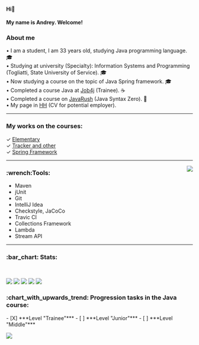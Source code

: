 #### Hi👋
#### My name is Andrey. Welcome!

### About me   

• I am a student, I am 33 years old, studying Java programming language. :mortar_board:    
• Studying at university (Specialty): Information Systems and Programming (Togliatti, State University of Service). :mortar_board:       
• Now studying a course on the topic of Java Spring framework. :mortar_board:       
• Completed a course Java at [Job4j](https://job4j.ru/) (Trainee). :coffee:          
• Completed a course on [JavaRush](https://javarush.com/quests/QUEST_JAVA_SYNTAX) (Java Syntax Zero). :page_facing_up:  
• My page in [HH](https://hh.ru/resume/c8629b40ff03ac579d0039ed1f725669374659?disableBrowserCache=true&customDomain=1) (CV for potential employer).    

________________

### My works on the courses:  
✓ [Elementary](https://github.com/AnKondratev/-job4j_elementary)   
✓ [Tracker and other](https://github.com/AnKondratev/job4j_tracker)    
✓ [Spring Framework](https://github.com/AnKondratev/spring-fw)
___

  
<img src="https://user-images.githubusercontent.com/25181517/117201156-9a724800-adec-11eb-9a9d-3cd0f67da4bc.png" align="right" max-width=100% height=auto />

<h3>:wrench:Tools:</h3>

<p> 
<ul>
  <li>Maven</li>
  <li>jUnit</li>
  <li>Git</li>
  <li>IntelliJ Idea</li>
  <li>Сheckstyle, JaCoCo</li>
  <li>Travic CI </li>
  <li>Collections Framework</li>
  <li>Lambda</li>
  <li>Stream API</li>
</ul>

______________________
<h3> :bar_chart: Stats:</h3> 
<br>

![](https://github-profile-summary-cards.vercel.app/api/cards/profile-details?username=AnKondratev&theme=solarized_dark) 
![](https://github-profile-summary-cards.vercel.app/api/cards/most-commit-language?username=AnKondratev&theme=solarized_dark)
![](https://github-profile-summary-cards.vercel.app/api/cards/repos-per-language?username=AnKondratev&theme=solarized_dark)
![](https://github-profile-summary-cards.vercel.app/api/cards/stats?username=AnKondratev&theme=solarized_dark)
![](https://github-profile-summary-cards.vercel.app/api/cards/productive-time?username=AnKondratev&theme=solarized_dark)


<h3>:chart_with_upwards_trend: Progression tasks in the Java course: </h3> 
- [X] ***Level "Trainee"***
- [ ] ***Level "Junior"***
- [ ] ***Level "Middle"***

<br>

![](https://komarev.com/ghpvc/?username=AnKondratev)   
<!--
**AnKondratev/AnKondratev** is a ✨ _special_ ✨ repository because its `README.md` (this file) appears on your GitHub profile.

Here are some ideas to get you started:

- 🔭 I’m currently working on ...
- 🌱 I’m currently learning ...
- 👯 I’m looking to collaborate on ...
- 🤔 I’m looking for help with ...
- 💬 Ask me about ...
- 📫 How to reach me: ...
- 😄 Pronouns: ...
- ⚡ Fun fact: ...
-->
